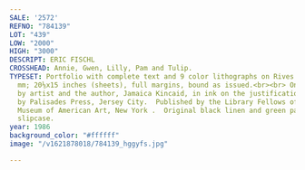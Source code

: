 ```yaml
---
SALE: '2572'
REFNO: "784139"
LOT: "439"
LOW: "2000"
HIGH: "3000"
DESCRIPT: ERIC FISCHL
CROSSHEAD: Annie, Gwen, Lilly, Pam and Tulip.
TYPESET: Portfolio with complete text and 9 color lithographs on Rives BFK, 1986.  510x380
  mm; 20⅛x15 inches (sheets), full margins, bound as issued.<br><br> One of 145 copies.  Signed
  by artist and the author, Jamaica Kincaid, in ink on the justification page.  Printed
  by Palisades Press, Jersey City.  Published by the Library Fellows of the Whitney
  Museum of American Art, New York .  Original black linen and green paper covered
  slipcase.
year: 1986
background_color: "#ffffff"
image: "/v1621878018/784139_hggyfs.jpg"

---
```

